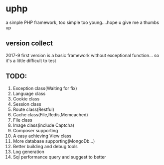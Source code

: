 # uphp 
a simple PHP framework, too simple too young....hope u give me a thumbs up
## version collect
2017-9 first version is a basic framework without exceptional function...
so it's a little difficult to test

##  TODO:
<ol>
<li>Exception class(Waiting for fix)</li>
<li>Language class</li>
<li>Cookie class</li>
<li>Session class</li>
<li>Route class(Restful)</li>
<li>Cache class(File,Redis,Memcached)</li>
<li>File class</li>
<li>Image class(include Captcha)</li>
<li>Composer supporting</li>
<li>A easy achieving View class</li>
<li>More database supporting(MongoDb...)</li>
<li>Better building and debug tools</li>
<li>Log generation</li>
<li>Sql performance query and suggest to better </li>
</ol>